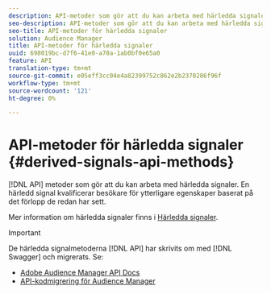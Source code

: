 ```yaml
---
description: API-metoder som gör att du kan arbeta med härledda signaler. En härledd signal kvalificerar besökare för ytterligare egenskaper baserat på det förlopp de redan har sett.
seo-description: API-metoder som gör att du kan arbeta med härledda signaler. En härledd signal kvalificerar besökare för ytterligare egenskaper baserat på det förlopp de redan har sett.
seo-title: API-metoder för härledda signaler
solution: Audience Manager
title: API-metoder för härledda signaler
uuid: 698019bc-d7f6-41e0-a78a-1ab0bf0e65a0
feature: API
translation-type: tm+mt
source-git-commit: e05eff3cc04e4a82399752c862e2b2370286f96f
workflow-type: tm+mt
source-wordcount: '121'
ht-degree: 0%

---
```



# API-metoder för härledda signaler {#derived-signals-api-methods}

[!DNL API] metoder som gör att du kan arbeta med härledda signaler. En härledd signal kvalificerar besökare för ytterligare egenskaper baserat på det förlopp de redan har sett.

<!-- c_separator.xml -->

Mer information om härledda signaler finns i [Härledda signaler](../../features/derived-signals.md).

>[!IMPORTANT]
>
>De härledda signalmetoderna [!DNL API] har skrivits om med [!DNL Swagger] och migrerats. Se:
>
>* [Adobe Audience Manager API Docs](https://bank.demdex.com/portal/swagger/index.html)
>* [API-kodmigrering för Audience Manager](../../api/api-swagger-migration.md)